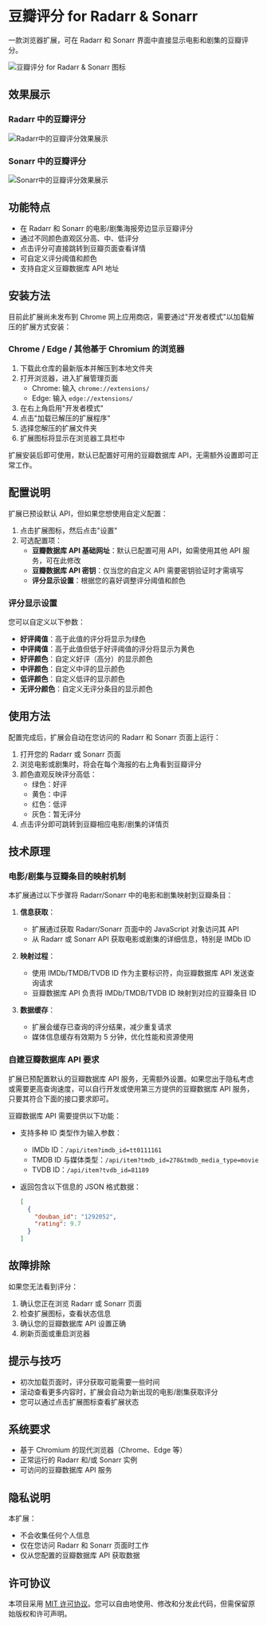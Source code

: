 # 豆瓣评分 for Radarr & Sonarr

一款浏览器扩展，可在 Radarr 和 Sonarr 界面中直接显示电影和剧集的豆瓣评分。

![豆瓣评分 for Radarr & Sonarr 图标](images/icon128.png)

## 效果展示

### Radarr 中的豆瓣评分

![Radarr中的豆瓣评分效果展示](images/screenshot_radarr.jpeg)

### Sonarr 中的豆瓣评分

![Sonarr中的豆瓣评分效果展示](images/screenshot_sonarr.jpeg)

## 功能特点

- 在 Radarr 和 Sonarr 的电影/剧集海报旁边显示豆瓣评分
- 通过不同颜色直观区分高、中、低评分
- 点击评分可直接跳转到豆瓣页面查看详情
- 可自定义评分阈值和颜色
- 支持自定义豆瓣数据库 API 地址

## 安装方法

目前此扩展尚未发布到 Chrome 网上应用商店，需要通过"开发者模式"以加载解压的扩展方式安装：

### Chrome / Edge / 其他基于 Chromium 的浏览器

1. 下载此仓库的最新版本并解压到本地文件夹
2. 打开浏览器，进入扩展管理页面
   - Chrome: 输入 `chrome://extensions/`
   - Edge: 输入 `edge://extensions/`
3. 在右上角启用"开发者模式"
4. 点击"加载已解压的扩展程序"
5. 选择您解压的扩展文件夹
6. 扩展图标将显示在浏览器工具栏中

扩展安装后即可使用，默认已配置好可用的豆瓣数据库 API，无需额外设置即可正常工作。

## 配置说明

扩展已预设默认 API，但如果您想使用自定义配置：

1. 点击扩展图标，然后点击"设置"
2. 可选配置项：
   - **豆瓣数据库 API 基础网址**：默认已配置可用 API，如需使用其他 API 服务，可在此修改
   - **豆瓣数据库 API 密钥**：仅当您的自定义 API 需要密钥验证时才需填写
   - **评分显示设置**：根据您的喜好调整评分阈值和颜色

### 评分显示设置

您可以自定义以下参数：

- **好评阈值**：高于此值的评分将显示为绿色
- **中评阈值**：高于此值但低于好评阈值的评分将显示为黄色
- **好评颜色**：自定义好评（高分）的显示颜色
- **中评颜色**：自定义中评的显示颜色
- **低评颜色**：自定义低评的显示颜色
- **无评分颜色**：自定义无评分条目的显示颜色

## 使用方法

配置完成后，扩展会自动在您访问的 Radarr 和 Sonarr 页面上运行：

1. 打开您的 Radarr 或 Sonarr 页面
2. 浏览电影或剧集时，将会在每个海报的右上角看到豆瓣评分
3. 颜色直观反映评分高低：
   - 绿色：好评
   - 黄色：中评
   - 红色：低评
   - 灰色：暂无评分
4. 点击评分即可跳转到豆瓣相应电影/剧集的详情页

## 技术原理

### 电影/剧集与豆瓣条目的映射机制

本扩展通过以下步骤将 Radarr/Sonarr 中的电影和剧集映射到豆瓣条目：

1. **信息获取**：
   - 扩展通过获取 Radarr/Sonarr 页面中的 JavaScript 对象访问其 API
   - 从 Radarr 或 Sonarr API 获取电影或剧集的详细信息，特别是 IMDb ID

2. **映射过程**：
   - 使用 IMDb/TMDB/TVDB ID 作为主要标识符，向豆瓣数据库 API 发送查询请求
   - 豆瓣数据库 API 负责将 IMDb/TMDB/TVDB ID 映射到对应的豆瓣条目 ID

3. **数据缓存**：
   - 扩展会缓存已查询的评分结果，减少重复请求
   - 媒体信息缓存有效期为 5 分钟，优化性能和资源使用

### 自建豆瓣数据库 API 要求

扩展已预配置默认的豆瓣数据库 API 服务，无需额外设置。如果您出于隐私考虑或需要更高查询速度，可以自行开发或使用第三方提供的豆瓣数据库 API 服务，只要其符合下面的接口要求即可。

豆瓣数据库 API 需要提供以下功能：

- 支持多种 ID 类型作为输入参数：
  - IMDb ID：`/api/item?imdb_id=tt0111161`
  - TMDB ID 与媒体类型：`/api/item?tmdb_id=278&tmdb_media_type=movie`
  - TVDB ID：`/api/item?tvdb_id=81189`

- 返回包含以下信息的 JSON 格式数据：

  ```json
  [
    {
      "douban_id": "1292052",
      "rating": 9.7
    }
  ]
  ```

## 故障排除

如果您无法看到评分：

1. 确认您正在浏览 Radarr 或 Sonarr 页面
2. 检查扩展图标，查看状态信息
3. 确认您的豆瓣数据库 API 设置正确
4. 刷新页面或重启浏览器

## 提示与技巧

- 初次加载页面时，评分获取可能需要一些时间
- 滚动查看更多内容时，扩展会自动为新出现的电影/剧集获取评分
- 您可以通过点击扩展图标查看扩展状态

## 系统要求

- 基于 Chromium 的现代浏览器（Chrome、Edge 等）
- 正常运行的 Radarr 和/或 Sonarr 实例
- 可访问的豆瓣数据库 API 服务

## 隐私说明

本扩展：

- 不会收集任何个人信息
- 仅在您访问 Radarr 和 Sonarr 页面时工作
- 仅从您配置的豆瓣数据库 API 获取数据

## 许可协议

本项目采用 [MIT 许可协议](LICENSE)。您可以自由地使用、修改和分发此代码，但需保留原始版权和许可声明。
